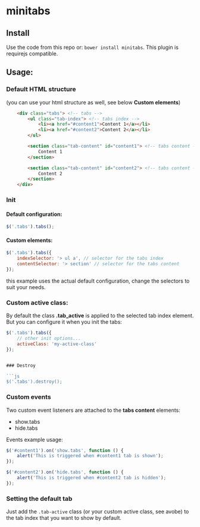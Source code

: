 # minitabs

## Install

Use the code from this repo or: ```bower install minitabs```. This plugin is requirejs compatible.

## Usage:

### Default HTML structure

(you can use your html structure as well, see below **Custom elements**)

```html
    <div class="tabs"> <!-- tabs -->
        <ul class="tab-index"> <!-- tabs index -->
            <li><a href="#content1">Content 1</a></li>
            <li><a href="#content2">Content 2</a></li>
        </ul>

        <section class="tab-content" id="content1"> <!-- tabs content -->
            Content 1
        </section>

        <section class="tab-content" id="content2"> <!-- tabs content -->
            Content 2
        </section>
    </div>
```

### Init

#### Default configuration:
```js
$('.tabs').tabs();
```

#### Custom elements:
```js
$('.tabs').tabs({
    indexSelector: '> ul a', // selector for the tabs index
    contentSelector: '> section' // selector for the tabs content
});
```
this example uses the actual default configuration, change the selectors to suit your needs.

### Custom active class:
By default the class __.tab_active__ is applied to the selected tab index element. But you can configure it when you init the tabs:

```js
$('.tabs').tabs({
    // other init options...
    activeClass: 'my-active-class'
});


### Destroy

```js
$('.tabs').destroy();
```

### Custom events
Two custom event listeners are attached to the __tabs content__ elements:

- show.tabs
- hide.tabs

Events example usage:

```js
$('#content1').on('show.tabs', function () {
    alert('This is triggered when #content1 tab is shown');
});

$('#content2').on('hide.tabs', function () {
    alert('This is triggered when #content2 tab is hidden');
});
```

### Setting the default tab

Just add the ```.tab-active``` class (or your custom active class, see avobe) to the tab index that you want to show by default.